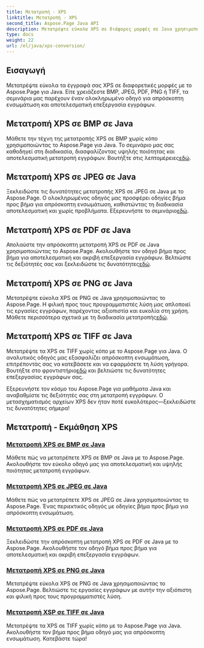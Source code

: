 ```yaml
---
title: Μετατροπή - XPS
linktitle: Μετατροπή - XPS
second_title: Aspose.Page Java API
description: Μετατρέψτε εύκολα XPS σε διάφορες μορφές σε Java χρησιμοποιώντας το Aspose.Page. Βελτιώστε την επεξεργασία εγγράφων με τους οδηγούς βήμα προς βήμα για ακριβή και αποτελεσματική μετατροπή.
type: docs
weight: 22
url: /el/java/xps-conversion/
---
```


## Εισαγωγή

Μετατρέψτε εύκολα τα έγγραφά σας XPS σε διαφορετικές μορφές με το Aspose.Page για Java. Είτε χρειάζεστε BMP, JPEG, PDF, PNG ή TIFF, τα σεμινάρια μας παρέχουν έναν ολοκληρωμένο οδηγό για απρόσκοπτη ενσωμάτωση και αποτελεσματική επεξεργασία εγγράφων.

## Μετατροπή XPS σε BMP σε Java

 Μάθετε την τέχνη της μετατροπής XPS σε BMP χωρίς κόπο χρησιμοποιώντας το Aspose.Page για Java. Το σεμινάριο μας σας καθοδηγεί στη διαδικασία, διασφαλίζοντας υψηλής ποιότητας και αποτελεσματική μετατροπή εγγράφων. Βουτήξτε στις λεπτομέρειες[εδώ](./to-bmp/).

## Μετατροπή XPS σε JPEG σε Java

Ξεκλειδώστε τις δυνατότητες μετατροπής XPS σε JPEG σε Java με το Aspose.Page. Ο ολοκληρωμένος οδηγός μας προσφέρει οδηγίες βήμα προς βήμα για απρόσκοπτη ενσωμάτωση, καθιστώντας τη διαδικασία αποτελεσματική και χωρίς προβλήματα. Εξερευνήστε το σεμινάριο[εδώ](./to-jpeg/).

## Μετατροπή XPS σε PDF σε Java

 Απολαύστε την απρόσκοπτη μετατροπή XPS σε PDF σε Java χρησιμοποιώντας το Aspose.Page. Ακολουθήστε τον οδηγό βήμα προς βήμα για αποτελεσματική και ακριβή επεξεργασία εγγράφων. Βελτιώστε τις δεξιότητές σας και ξεκλειδώστε τις δυνατότητες[εδώ](./to-pdf/).

## Μετατροπή XPS σε PNG σε Java

 Μετατρέψτε εύκολα XPS σε PNG σε Java χρησιμοποιώντας το Aspose.Page. Η φιλική προς τους προγραμματιστές λύση μας απλοποιεί τις εργασίες εγγράφων, παρέχοντας αξιοπιστία και ευκολία στη χρήση. Μάθετε περισσότερα σχετικά με τη διαδικασία μετατροπής[εδώ](./to-png/).

## Μετατροπή XPS σε TIFF σε Java

 Μετατρέψτε τα XPS σε TIFF χωρίς κόπο με το Aspose.Page για Java. Ο αναλυτικός οδηγός μας εξασφαλίζει απρόσκοπτη ενσωμάτωση, επιτρέποντάς σας να κατεβάσετε και να εφαρμόσετε τη λύση γρήγορα. Βουτήξτε στο φροντιστήριο[εδώ](./to-tiff/) και βελτιώστε τις δυνατότητες επεξεργασίας εγγράφων σας.

Εξερευνήστε τον κόσμο του Aspose.Page για μαθήματα Java και αναβαθμίστε τις δεξιότητές σας στη μετατροπή εγγράφων. Ο μετασχηματισμός αρχείων XPS δεν ήταν ποτέ ευκολότερος—ξεκλειδώστε τις δυνατότητες σήμερα!
## Μετατροπή - Εκμάθηση XPS
### [Μετατροπή XPS σε BMP σε Java](./to-bmp/)
Μάθετε πώς να μετατρέπετε XPS σε BMP σε Java με το Aspose.Page. Ακολουθήστε τον εύκολο οδηγό μας για αποτελεσματική και υψηλής ποιότητας μετατροπή εγγράφων.
### [Μετατροπή XPS σε JPEG σε Java](./to-jpeg/)
Μάθετε πώς να μετατρέπετε XPS σε JPEG σε Java χρησιμοποιώντας το Aspose.Page. Ένας περιεκτικός οδηγός με οδηγίες βήμα προς βήμα για απρόσκοπτη ενσωμάτωση.
### [Μετατροπή XPS σε PDF σε Java](./to-pdf/)
Ξεκλειδώστε την απρόσκοπτη μετατροπή XPS σε PDF σε Java με το Aspose.Page. Ακολουθήστε τον οδηγό βήμα προς βήμα για αποτελεσματική και ακριβή επεξεργασία εγγράφων.
### [Μετατροπή XPS σε PNG σε Java](./to-png/)
Μετατρέψτε εύκολα XPS σε PNG σε Java χρησιμοποιώντας το Aspose.Page. Βελτιώστε τις εργασίες εγγράφων με αυτήν την αξιόπιστη και φιλική προς τους προγραμματιστές λύση.
### [Μετατροπή XSP σε TIFF σε Java](./to-tiff/)
Μετατρέψτε τα XPS σε TIFF χωρίς κόπο με το Aspose.Page για Java. Ακολουθήστε τον βήμα προς βήμα οδηγό μας για απρόσκοπτη ενσωμάτωση. Κατεβάστε τώρα!
